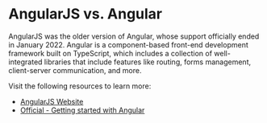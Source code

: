 # AngularJS vs. Angular

AngularJS was the older version of Angular, whose support officially ended in January 2022. Angular is a component-based front-end development framework built on TypeScript, which includes a collection of well-integrated libraries that include features like routing, forms management, client-server communication, and more.

Visit the following resources to learn more:

- [AngularJS Website](https://angularjs.org/)
- [Official - Getting started with Angular](https://angular.io/start)
